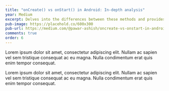 ```yaml
---
title: "onCreate() vs onStart() in Android: In-depth analysis"
year: Medium
excerpt: Delves into the differences between these methods and provides a concise answer to the question at hand with a comprehensive analysis.
pub-image: https://placehold.co/600x300
pub-url: https://medium.com/@pawar-ashish/oncreate-vs-onstart-in-android-in-depth-analysis-6b27661958d0
comments: true
order: 6
---
```


Lorem ipsum dolor sit amet, consectetur adipiscing elit. Nullam ac sapien vel sem tristique consequat ac eu magna. Nulla condimentum erat quis enim tempor consequat.

Lorem ipsum dolor sit amet, consectetur adipiscing elit. Nullam ac sapien vel sem tristique consequat ac eu magna. Nulla condimentum erat quis enim tempor consequat.

